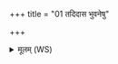 +++
title = "01 तदिदास भुवनेषु"

+++
<details><summary>मूलम् (WS)</summary>

तदिदास भुवनेषु ज्येष्ठं यतो जज्ञ उग्रस्त्वेषनृम्णः ।  
सद्यो जज्ञानो नि रिणाति शत्रूननु यं विश्वे मदन्त्यूमाः ॥ १ ॥
</details>